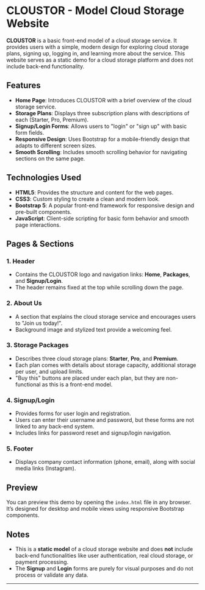 # CLOUSTOR - Model Cloud Storage Website

**CLOUSTOR** is a basic front-end model of a cloud storage service. It provides users with a simple, modern design for exploring cloud storage plans, signing up, logging in, and learning more about the service. This website serves as a static demo for a cloud storage platform and does not include back-end functionality.

## Features
- **Home Page**: Introduces CLOUSTOR with a brief overview of the cloud storage service.
- **Storage Plans**: Displays three subscription plans with descriptions of each (Starter, Pro, Premium).
- **Signup/Login Forms**: Allows users to "login" or "sign up" with basic form fields.
- **Responsive Design**: Uses Bootstrap for a mobile-friendly design that adapts to different screen sizes.
- **Smooth Scrolling**: Includes smooth scrolling behavior for navigating sections on the same page.

## Technologies Used
- **HTML5**: Provides the structure and content for the web pages.
- **CSS3**: Custom styling to create a clean and modern look.
- **Bootstrap 5**: A popular front-end framework for responsive design and pre-built components.
- **JavaScript**: Client-side scripting for basic form behavior and smooth page interactions.

## Pages & Sections

### 1. **Header**
   - Contains the CLOUSTOR logo and navigation links: **Home**, **Packages**, and **Signup/Login**.
   - The header remains fixed at the top while scrolling down the page.

### 2. **About Us**
   - A section that explains the cloud storage service and encourages users to "Join us today!".
   - Background image and stylized text provide a welcoming feel.

### 3. **Storage Packages**
   - Describes three cloud storage plans: **Starter**, **Pro**, and **Premium**.
   - Each plan comes with details about storage capacity, additional storage per user, and upload limits.
   - "Buy this" buttons are placed under each plan, but they are non-functional as this is a front-end model.

### 4. **Signup/Login**
   - Provides forms for user login and registration.
   - Users can enter their username and password, but these forms are not linked to any back-end system.
   - Includes links for password reset and signup/login navigation.

### 5. **Footer**
   - Displays company contact information (phone, email), along with social media links (Instagram).
## Preview
You can preview this demo by opening the `index.html` file in any browser. It’s designed for desktop and mobile views using responsive Bootstrap components.

## Notes
- This is a **static model** of a cloud storage website and does **not** include back-end functionalities like user authentication, real cloud storage, or payment processing.
- The **Signup** and **Login** forms are purely for visual purposes and do not process or validate any data.


---


